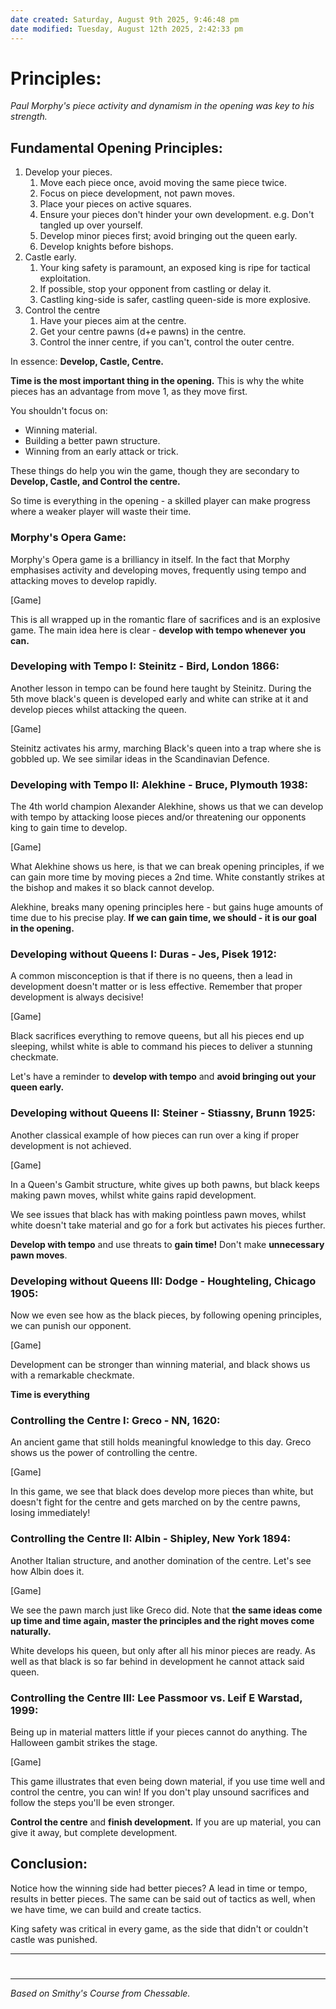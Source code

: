 ```yaml
---
date created: Saturday, August 9th 2025, 9:46:48 pm
date modified: Tuesday, August 12th 2025, 2:42:33 pm
---
```


# Principles:

*Paul Morphy's piece activity and dynamism in the opening was key to his strength.*
## Fundamental Opening Principles:

1. Develop your pieces.
	1. Move each piece once, avoid moving the same piece twice.
	2. Focus on piece development, not pawn moves.
	3. Place your pieces on active squares.
	4. Ensure your pieces don't hinder your own development. e.g. Don't tangled up over yourself.
	5. Develop minor pieces first; avoid bringing out the queen early.
	6. Develop knights before bishops.
2. Castle early.
	1. Your king safety is paramount, an exposed king is ripe for tactical exploitation.
	2. If possible, stop your opponent from castling or delay it.
	3. Castling king-side is safer, castling queen-side is more explosive.
3. Control the centre
	1. Have your pieces aim at the centre.
	2. Get your centre pawns (d+e pawns) in the centre.
	3. Control the inner centre, if you can't, control the outer centre.

In essence: **Develop, Castle, Centre.**

**Time is the most important thing in the opening.** This is why the white pieces has an advantage from move 1, as they move first.

You shouldn't focus on:
- Winning material.
- Building a better pawn structure.
- Winning from an early attack or trick.

These things do help you win the game, though they are secondary to **Develop, Castle, and Control the centre.** 

So time is everything in the opening - a skilled player can make progress where a weaker player will waste their time.

### Morphy's Opera Game:

Morphy's Opera game is a brilliancy in itself. In the fact that Morphy emphasises activity and developing moves, frequently using tempo and attacking moves to develop rapidly. 

[Game]

This is all wrapped up in the romantic flare of sacrifices and is an explosive game. The main idea here is clear - **develop with tempo whenever you can.**

### Developing with Tempo I: Steinitz - Bird, London 1866:

Another lesson in tempo can be found here taught by Steinitz. During the 5th move black's queen is developed early and white can strike at it and develop pieces whilst attacking the queen.

[Game]

Steinitz activates his army, marching Black's queen into a trap where she is gobbled up. We see similar ideas in the Scandinavian Defence.

### Developing with Tempo II: Alekhine - Bruce, Plymouth 1938:

The 4th world champion Alexander Alekhine, shows us that we can develop with tempo by attacking loose pieces and/or threatening our opponents king to gain time to develop.

[Game]

What Alekhine shows us here, is that we can break opening principles, if we can gain more time by moving pieces a 2nd time. White constantly strikes at the bishop and makes it so black cannot develop.

Alekhine, breaks many opening principles here - but gains huge amounts of time due to his precise play. **If we can gain time, we should - it is our goal in the opening.**

### Developing without Queens I: Duras - Jes, Pisek 1912:

A common misconception is that if there is no queens, then a lead in development doesn't matter or is less effective. Remember that proper development is always decisive!

[Game]

Black sacrifices everything to remove queens, but all his pieces end up sleeping, whilst white is able to command his pieces to deliver a stunning checkmate.

Let's have a reminder to **develop with tempo** and **avoid bringing out your queen early.**

### Developing without Queens II: Steiner - Stiassny, Brunn 1925:

Another classical example of how pieces can run over a king if proper development is not achieved.

[Game]

In a Queen's Gambit structure, white gives up both pawns, but black keeps making pawn moves, whilst white gains rapid development. 

We see issues that black has with making pointless pawn moves, whilst white doesn't take material and go for a fork but activates his pieces further.

**Develop with tempo** and use threats to **gain time!** Don't make **unnecessary pawn moves**.

### Developing without Queens III: Dodge - Houghteling, Chicago 1905:

Now we even see how as the black pieces, by following opening principles, we can punish our opponent.

[Game]

Development can be stronger than winning material, and black shows us with a remarkable checkmate.

**Time is everything**

### Controlling the Centre I: Greco - NN, 1620:

An ancient game that still holds meaningful knowledge to this day. Greco shows us the power of controlling the centre.

[Game]

In this game, we see that black does develop more pieces than white, but doesn't fight for the centre and gets marched on by the centre pawns, losing immediately!

### Controlling the Centre II: Albin - Shipley, New York 1894:

Another Italian structure, and another domination of the centre. Let's see how Albin does it.

[Game]

We see the pawn march just like Greco did. Note that **the same ideas come up time and time again, master the principles and the right moves come naturally.** 

White develops his queen, but only after all his minor pieces are ready. As well as that black is so far behind in development he cannot attack said queen.

### Controlling the Centre III: Lee Passmoor vs. Leif E Warstad, 1999:

Being up in material matters little if your pieces cannot do anything. The Halloween gambit strikes the stage.

[Game]

This game illustrates that even being down material, if you use time well and control the centre, you can win! If you don't play unsound sacrifices and follow the steps you'll be even stronger.

**Control the centre** and **finish development.** If you are up material, you can give it away, but complete development.

## Conclusion:

Notice how the winning side had better pieces? A lead in time or tempo, results in better pieces. The same can be said out of tactics as well, when we have time, we can build and create tactics.

King safety was critical in every game, as the side that didn't or couldn't castle was punished.

***
#





***
*Based on Smithy's Course from Chessable.*